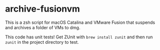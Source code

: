 # archive-fusionvm

This is a zsh script for macOS Catalina and VMware Fusion
that suspends and archives a folder of VMs to dmg.

This code has unit tests! Get ZUnit with `brew install zunit`
and then run `zunit` in the project directory to test.

